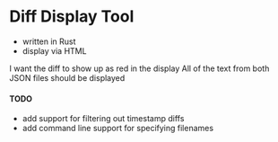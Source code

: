 # Diff Display Tool

* written in Rust 
* display via HTML


I want the diff to show up as red in the display
All of the text from both JSON files should be displayed 

#### TODO 

- add support for filtering out timestamp diffs
- add command line support for specifying filenames

